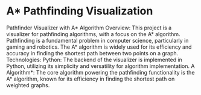 # A* Pathfinding Visualization
Pathfinder Visualizer with A* Algorithm
Overview:
This project is a visualizer for pathfinding algorithms, with a focus on the A* algorithm. Pathfinding is a fundamental problem in computer science, particularly in gaming and robotics. The A* algorithm is widely used for its efficiency and accuracy in finding the shortest path between two points on a graph.
Technologies:
Python: The backend of the visualizer is implemented in Python, utilizing its simplicity and versatility for algorithm implementation.
A Algorithm*: The core algorithm powering the pathfinding functionality is the A* algorithm, known for its efficiency in finding the shortest path on weighted graphs.
